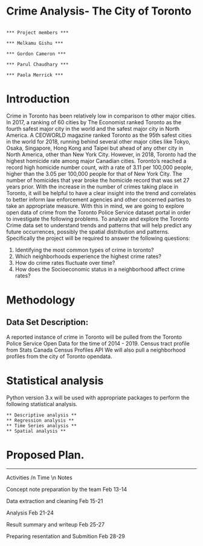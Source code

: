 # Crime Analysis- The City of Toronto #

                                                                        *** Project members ***
                                                                        *** Melkamu Gishu ***
                                                                        *** Gordon Cameron ***
                                                                        *** Parul Chaudhary ***
                                                                        *** Paola Merrick ***


# Introduction #

Crime in Toronto has been relatively low in comparison to other major cities. In 2017, a ranking of 60 cities by The Economist ranked Toronto as the fourth safest major city in the world and the safest major city in North America. A CEOWORLD magazine ranked Toronto as the 95th safest cities in the world for 2018, running behind several other major cities like Tokyo, Osaka, Singapore, Hong Kong and Taipei but ahead of any other city in North America, other than New York City. However, in 2018, Toronto had the highest homicide rate among major Canadian cities. Toronto’s reached a record high homicide number count, with a rate of 3.11 per 100,000 people, higher than the 3.05 per 100,000 people for that of New York City. The number of homicides that year broke the homicide record that was set 27 years prior.
With the increase in the number of crimes taking place in Toronto, it will be helpful to have a clear insight into the trend and correlates to better inform law enforcement agencies and other concerned parties to take an appropriate measure. With this in mind, we are going to explore open data of crime from the Toronto Police Service dataset portal in order to investigate the following problems. 
To analyze and explore the Toronto Crime data set to understand trends and patterns that will help predict any future occurrences, possibly the spatial distribution and patterns. Specifically the project will be required to answer the following questions:
1.	Identifying the most common types of crime in toronto?
2.	Which neighborhoods experience the highest crime rates?
3.	How do crime rates fluctuate over time?
4.	How does the Socioeconomic status in a neighborhood affect crime rates?


# Methodology #

## Data Set Description: ## 
   A reported instance of crime in Toronto will be pulled from the Toronto Police Service Open Data for the time of 2014 - 2019.
   Census tract profile from Stats Canada Census Profiles API
   We will also pull a neighborhood profiles from the city of Toronto opendata.

# Statistical analysis #

Python version 3.x will be used with appropriate packages to perform the following statistical analysis. 
	
	** Descriptive analysis **
	** Regression analysis **
	** Time Series analysis **
	** Spatial analysis **
	

# Proposed Plan. #
**************************************************************************************
Activities /n	                                       Time \n	                         Notes

Concept note preparation by the team	             Feb 13-14	

Data extraction and cleaning	                     Feb 15-21	

Analysis	                                     Feb 21-24	

Result summary and writeup	                     Feb 25-27

Preparing resentation and Submition	             Feb 28-29	


